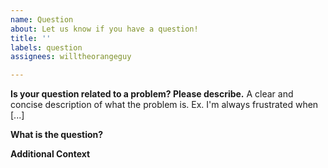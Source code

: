 ```yaml
---
name: Question
about: Let us know if you have a question!
title: ''
labels: question
assignees: willtheorangeguy

---
```


**Is your question related to a problem? Please describe.**
A clear and concise description of what the problem is. Ex. I'm always frustrated when [...]

**What is the question?**

**Additional Context**
